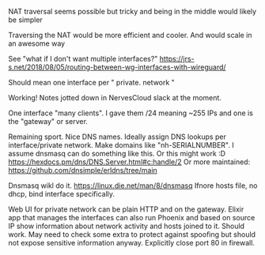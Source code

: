 NAT traversal seems possible but tricky and being in the middle would likely be simpler

Traversing the NAT would be more efficient and cooler. And would scale in an awesome way

See "what if I don't want multiple interfaces?" https://jrs-s.net/2018/08/05/routing-between-wg-interfaces-with-wireguard/

Should mean one interface per " private. network "

Working! Notes jotted down in NervesCloud slack at the moment.

One interface "many clients". I gave them /24 meaning ~255 IPs and one is the "gateway" or server.

Remaining sport. Nice DNS names. Ideally assign DNS lookups per interface/private network. Make domains like "nh-SERIALNUMBER". I assume dnsmasq can do something like this. Or this might work :D
https://hexdocs.pm/dns/DNS.Server.html#c:handle/2
Or more maintained:
https://github.com/dnsimple/erldns/tree/main

Dnsmasq wikl do it. https://linux.die.net/man/8/dnsmasq
Ifnore hosts file, no dhcp, bind interface specifically.

Web UI for private network can be plain HTTP and on the gateway. Elixir app that manages the interfaces can also run Phoenix and based on source IP show information about network activity and hosts joined to it. Should work. May need to check some extra to protect against spoofing but should not expose sensitive information anyway. Explicitly close port 80 in firewall.


